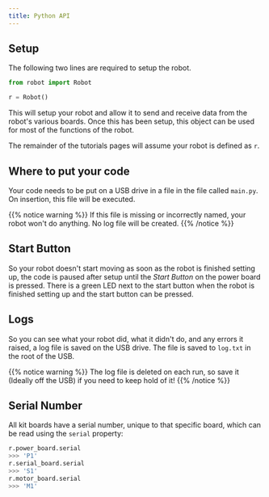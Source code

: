 ```yaml
---
title: Python API
---
```


## Setup
The following two lines are required to setup the robot.

```python
from robot import Robot

r = Robot()
```

This will setup your robot and allow it to send and receive data from the robot's various boards. Once this has been setup, this object can be used for most of the functions of the robot.

The remainder of the tutorials pages will assume your robot is defined as `r`.

## Where to put your code
Your code needs to be put on a USB drive in a file in the file called `main.py`. On insertion, this file will be executed.

{{% notice warning %}}
If this file is missing or incorrectly named, your robot won't do anything. No log file will be created.
{{% /notice %}}

## Start Button
So your robot doesn't start moving as soon as the robot is finished setting up, the code is paused after setup until the _Start Button_ on the power board is pressed. There is a green LED next to the start button when the robot is finished setting up and the start button can be pressed.

## Logs
So you can see what your robot did, what it didn't do, and any errors it raised, a log file is saved on the USB drive. The file is saved to `log.txt` in the root of the USB.

{{% notice warning %}}
The log file is deleted on each run, so save it (Ideally off the USB) if you need to keep hold of it!
{{% /notice %}}

## Serial Number
All kit boards have a serial number, unique to that specific board, which can be read using the `serial` property:

```python
r.power_board.serial
>>> 'P1'
r.serial_board.serial
>>> 'S1'
r.motor_board.serial
>>> 'M1'
```
